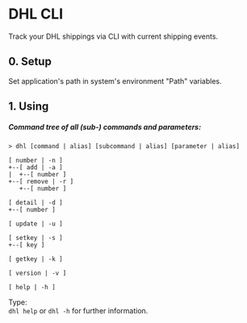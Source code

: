 # DHL CLI

Track your DHL shippings via CLI with current shipping events.

## 0. Setup

Set application's path in system's environment "Path" variables.

## 1. Using

##### Command tree of all (sub-) commands and parameters:
```
> dhl [command | alias] [subcommand | alias] [parameter | alias]

[ number | -n ]
+--[ add | -a ]
|  +--[ number ]
+--[ remove | -r ]
   +--[ number ]

[ detail | -d ]
+--[ number ]

[ update | -u ]

[ setkey | -s ]
+--[ key ]

[ getkey | -k ]

[ version | -v ]

[ help | -h ]
```

Type: <br>
`dhl help` or `dhl -h` for further information.